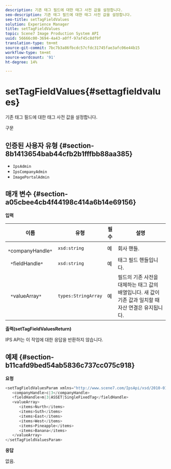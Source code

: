 ```yaml
---
description: 기존 태그 필드에 대한 태그 사전 값을 설정합니다.
seo-description: 기존 태그 필드에 대한 태그 사전 값을 설정합니다.
seo-title: setTagFieldValues
solution: Experience Manager
title: setTagFieldValues
topic: Scene7 Image Production System API
uuid: 56666c00-3694-4a43-a0ff-97af45c8df9f
translation-type: tm+mt
source-git-commit: 7bc7b3a86fbcdc57cfdc31745fae3afc06e44b15
workflow-type: tm+mt
source-wordcount: '91'
ht-degree: 14%

---
```



# setTagFieldValues{#settagfieldvalues}

기존 태그 필드에 대한 태그 사전 값을 설정합니다.

구문

## 인증된 사용자 유형 {#section-8b1413654bab44cfb2b1fffbb88aa385}

* `IpsAdmin`
* `IpsCompanyAdmin`
* `ImagePortalAdmin`

## 매개 변수 {#section-a05cbee4cb4f44198c414a6b14e69156}

**입력**

| 이름 | 유형 | 필수 | 설명 |
|---|---|---|---|
| ` *`companyHandle`*` | `xsd:string` | 예 | 회사 핸들. |
| ` *`fieldHandle`*` | `xsd:string` | 예 | 태그 필드 핸들입니다. |
| ` *`valueArray`*` | `types:StringArray` | 예 | 필드의 기존 사전을 대체하는 태그 값의 배열입니다. 새 값이 기존 값과 일치할 때 자산 연결은 유지됩니다. |

**출력(setTagFieldValuesReturn)**

IPS API는 이 작업에 대한 응답을 반환하지 않습니다.

## 예제 {#section-b11cafd9bed54ab5836c737cc075c918}

**요청**

```java
<setTagFieldValuesParam xmlns="http://www.scene7.com/IpsApi/xsd/2010-01-31">
   <companyHandle>c|3</companyHandle>
   <fieldHandle>m|3|ASSET|SingleFixedTag</fieldHandle>
   <valueArray>
      <items>Nurth</items>
      <items>Suth</items>
      <items>East</items>
      <items>West</items>
      <items>Pineapple</items>
      <items>Banana</items>
   </valueArray>
</setTagFieldValuesParam>
```

**응답**

없음.

